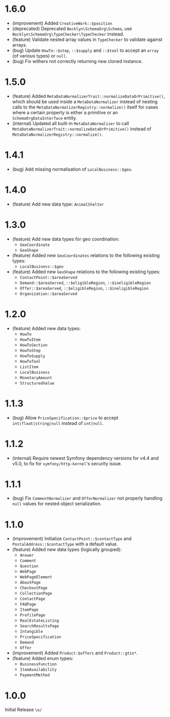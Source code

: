 1.6.0
=====

*   (improvement) Added `CreativeWork::$position`
*   (deprecated) Deprecated `Becklyn\SchemaOrg\Schema`, use `Becklyn\SchemaOrg\TypeChecker\TypeChecker` instead.
*   (feature) Validate nested array values in `TypeChecker` to validate against arrays.
*   (bug) Update `HowTo::$step`, `::$supply` and `::$tool` to accept an `array` (of various types) or `null`.
*   (bug) Fix withers not correctly returning new cloned instance.


1.5.0
=====

*   (feature) Added `MetaDataNormalizerTrait::normalizeDataOrPrimitive()`, which should be used inside a `MetaDataNormalizer` instead of nesting calls to the 
    `MetaDataNormalizerRegistry::normalize()` itself for cases where a certain property is either a primitive or an `SchemaOrgDataInterface` entity.
*   (internal) Updated all built-in `MetaDataNormalizer` to call `MetaDataNormalizerTrait::normalizeDataOrPrimitive()` instead of `MetaDataNormalizerRegistry::normalize()`. 


1.4.1
=====

*   (bug) Add missing normalisation of `LocalBusiness::$geo`. 


1.4.0
=====

*   (feature) Add new data type: `AnimalShelter`


1.3.0
=====

*   (feature) Add new data types for geo coordination:
    - `GeoCoordinate`
    - `GeoShape`
*   (feature) Added new `GeoCoordinates` relations to the following existing types:
    - `LocalBusiness::$geo`
*   (feature) Added new `GeoShape` relations to the following existing types:
    - `ContactPoint::$areaServed`
    - `Demand::$areaServed`, `::$eligibleRegion`, `::$ineligibleRegion`
    - `Offer::$areaServed`, `::$eligibleRegion`, `::$ineligibleRegion`
    - `Organization::$areaServed`


1.2.0
=====

*   (feature) Added new data types:
    - `HowTo`
    - `HowToItem`
    - `HowToSection`
    - `HowToStep`
    - `HowToSupply`
    - `HowToTool`
    - `ListItem`
    - `LocalBusiness`
    - `MonetaryAmount`
    - `StructuredValue`


1.1.3
=====

*   (bug) Allow `PriceSpecification::$price` to accept `int|float|string|null` instead of `int|null`.


1.1.2
=====

*   (internal) Require newest Symfony dependency versions for v4.4 and v5.0, to fix for `symfony/http-kernel`'s security issue.


1.1.1
=====

*   (bug) Fix `CommentNormalizer` and `OfferNormalizer` not properly handling `null` values for nested object serialization.


1.1.0
=====

*   (improvement) Initialize `ContactPoint::$contactType` and `PostalAddress::$contactType` with a default value.
*   (feature) Added new data types (logically grouped):
    - `Answer` 
    - `Comment`
    - `Question`
    - `WebPage`
    - `WebPageElement`
    - `AboutPage`
    - `CheckoutPage`
    - `CollectionPage`
    - `ContactPage`
    - `FAQPage`
    - `ItemPage`
    - `ProfilePage`
    - `RealEstateListing`
    - `SearchResultsPage`
    - `Intangible`
    - `PriceSpecification`
    - `Demand`
    - `Offer`
*   (improvement) Added `Product:$offers` and `Product::gtin*`.
*   (feature) Added enum types:
    - `BusinessFunction`
    - `ItemAvailability`
    - `PaymentMethod`


1.0.0
=====

Initial Release `\o/`
